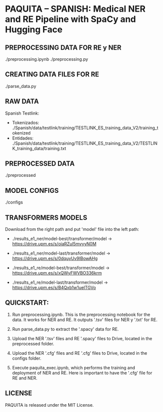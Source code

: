 # PAQUITA – SPANISH: Medical NER and RE Pipeline with SpaCy and Hugging Face

## PREPROCESSING DATA FOR RE y NER
./preprocessing.ipynb
./preprocessing.py

## CREATING DATA FILES FOR RE
./parse_data.py


## RAW DATA
Spanish Testlink:
- Tokenizados: ./Spanish/data/testlink/training/TESTLINK_ES_training_data_V2/training_tokenized
- Entidades: ./Spanish/data/testlink/training/TESTLINK_ES_training_data_V2/TESTLINK_training_data/training.txt


## PREPROCESSED DATA
./preprocessed


## MODEL CONFIGS
./configs


## TRANSFORMERS MODELS 
Download from the right path and put 'model' file into the left path:

- ./results_e1_ner/model-best/transformer/model -> https://drive.upm.es/s/oiaRZul5mvyyN0M
- ./results_e1_ner/model-last/transformer/model -> https://drive.upm.es/s/0dquyUv9IBowAHg

- ./results_e1_re/model-best/transformer/model -> https://drive.upm.es/s/xQWyFWVBO336krm
- ./results_e1_re/model-last/transformer/model -> https://drive.upm.es/s/B4Qxb1w1ueITGVo


## QUICKSTART:
1. Run preprocessing.ipynb. This is the preprocessing notebook for the data. It works for NER and RE. It outputs '.tsv' files for NER y '.txt' for RE.

2. Run parse_data.py to extract the '.spacy' data for RE.

3. Upload the NER '.tsv' files and RE '.spacy' files to Drive, located in the preprocessed folder.

4. Upload the NER '.cfg' files and RE '.cfg' files to Drive, located in the configs folder.

5. Execute paquita_exec.ipynb, which performs the training and deployment of NER and RE. Here is important to have the '.cfg' file for RE and NER. 



## LICENSE
PAQUITA is released under the MIT License.

